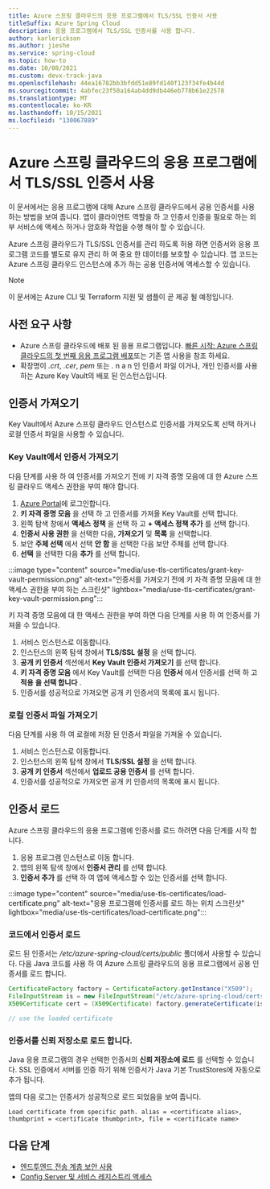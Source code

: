 ```yaml
---
title: Azure 스프링 클라우드의 응용 프로그램에서 TLS/SSL 인증서 사용
titleSuffix: Azure Spring Cloud
description: 응용 프로그램에서 TLS/SSL 인증서를 사용 합니다.
author: karlerickson
ms.author: jieshe
ms.service: spring-cloud
ms.topic: how-to
ms.date: 10/08/2021
ms.custom: devx-track-java
ms.openlocfilehash: 44ea16782bb3bfdd51e89fd140f123f34fe4b44d
ms.sourcegitcommit: 4abfec23f50a164ab4dd9db446eb778b61e22578
ms.translationtype: MT
ms.contentlocale: ko-KR
ms.lasthandoff: 10/15/2021
ms.locfileid: "130067889"
---
```

# <a name="use-a-tlsssl-certificate-in-your-application-in-azure-spring-cloud"></a>Azure 스프링 클라우드의 응용 프로그램에서 TLS/SSL 인증서 사용

이 문서에서는 응용 프로그램에 대해 Azure 스프링 클라우드에서 공용 인증서를 사용 하는 방법을 보여 줍니다. 앱이 클라이언트 역할을 하 고 인증서 인증을 필요로 하는 외부 서비스에 액세스 하거나 암호화 작업을 수행 해야 할 수 있습니다.  

Azure 스프링 클라우드가 TLS/SSL 인증서를 관리 하도록 허용 하면 인증서와 응용 프로그램 코드를 별도로 유지 관리 하 여 중요 한 데이터를 보호할 수 있습니다. 앱 코드는 Azure 스프링 클라우드 인스턴스에 추가 하는 공용 인증서에 액세스할 수 있습니다.

> [!NOTE]
> 이 문서에는 Azure CLI 및 Terraform 지원 및 샘플이 곧 제공 될 예정입니다.

## <a name="prerequisites"></a>사전 요구 사항

- Azure 스프링 클라우드에 배포 된 응용 프로그램입니다. [빠른 시작: Azure 스프링 클라우드의 첫 번째 응용 프로그램 배포](./quickstart.md)또는 기존 앱 사용을 참조 하세요.
- 확장명이 *.crt*, *.cer*, *pem* 또는 *.* n a n 인 인증서 파일 이거나, 개인 인증서를 사용 하는 Azure Key Vault의 배포 된 인스턴스입니다.

## <a name="import-a-certificate"></a>인증서 가져오기

Key Vault에서 Azure 스프링 클라우드 인스턴스로 인증서를 가져오도록 선택 하거나 로컬 인증서 파일을 사용할 수 있습니다.

### <a name="import-a-certificate-from-key-vault"></a>Key Vault에서 인증서 가져오기

다음 단계를 사용 하 여 인증서를 가져오기 전에 키 자격 증명 모음에 대 한 Azure 스프링 클라우드 액세스 권한을 부여 해야 합니다.

1. [Azure Portal](https://portal.azure.com)에 로그인합니다.
1. **키 자격 증명 모음** 을 선택 하 고 인증서를 가져올 Key Vault를 선택 합니다.
1. 왼쪽 탐색 창에서 **액세스 정책** 을 선택 하 고 **+ 액세스 정책 추가** 를 선택 합니다.
1. **인증서 사용 권한** 을 선택한 다음, **가져오기** 및 **목록** 을 선택합니다.
1. 보안 **주체 선택** 에서 선택 **안 함** 을 선택한 다음 보안 주체를 선택 합니다.
1. **선택** 을 선택한 다음 **추가** 를 선택 합니다.

:::image type="content" source="media/use-tls-certificates/grant-key-vault-permission.png" alt-text="인증서를 가져오기 전에 키 자격 증명 모음에 대 한 액세스 권한을 부여 하는 스크린샷" lightbox="media/use-tls-certificates/grant-key-vault-permission.png":::

키 자격 증명 모음에 대 한 액세스 권한을 부여 하면 다음 단계를 사용 하 여 인증서를 가져올 수 있습니다.

1. 서비스 인스턴스로 이동합니다.
1. 인스턴스의 왼쪽 탐색 창에서 **TLS/SSL 설정** 을 선택 합니다.
1. **공개 키 인증서** 섹션에서 **Key Vault 인증서 가져오기** 를 선택 합니다.
1. **키 자격 증명 모음** 에서 Key Vault를 선택한 다음 **인증서** 에서 인증서를 선택 하 고 **적용** **을 선택 합니다** .
1. 인증서를 성공적으로 가져오면 공개 키 인증서의 목록에 표시 됩니다.

### <a name="import-a-local-certificate-file"></a>로컬 인증서 파일 가져오기

다음 단계를 사용 하 여 로컬에 저장 된 인증서 파일을 가져올 수 있습니다.

1. 서비스 인스턴스로 이동합니다.
1. 인스턴스의 왼쪽 탐색 창에서 **TLS/SSL 설정** 을 선택 합니다.
1. **공개 키 인증서** 섹션에서 **업로드 공용 인증서** 를 선택 합니다.
1. 인증서를 성공적으로 가져오면 공개 키 인증서의 목록에 표시 됩니다.

## <a name="load-a-certificate"></a>인증서 로드

Azure 스프링 클라우드의 응용 프로그램에 인증서를 로드 하려면 다음 단계를 시작 합니다.

1. 응용 프로그램 인스턴스로 이동 합니다.
1. 앱의 왼쪽 탐색 창에서 **인증서 관리** 를 선택 합니다.
1. **인증서 추가** 를 선택 하 여 앱에 액세스할 수 있는 인증서를 선택 합니다.

:::image type="content" source="media/use-tls-certificates/load-certificate.png" alt-text="응용 프로그램에 인증서를 로드 하는 위치 스크린샷" lightbox="media/use-tls-certificates/load-certificate.png":::

### <a name="load-a-certificate-from-code"></a>코드에서 인증서 로드

로드 된 인증서는 */etc/azure-spring-cloud/certs/public* 폴더에서 사용할 수 있습니다. 다음 Java 코드를 사용 하 여 Azure 스프링 클라우드의 응용 프로그램에서 공용 인증서를 로드 합니다.

```java
CertificateFactory factory = CertificateFactory.getInstance("X509");
FileInputStream is = new FileInputStream("/etc/azure-spring-cloud/certs/public/<certificate name>");
X509Certificate cert = (X509Certificate) factory.generateCertificate(is);

// use the loaded certificate
```

### <a name="load-a-certificate-into-the-trust-store"></a>인증서를 신뢰 저장소로 로드 합니다.

Java 응용 프로그램의 경우 선택한 인증서의 **신뢰 저장소에 로드** 를 선택할 수 있습니다. SSL 인증에서 서버를 인증 하기 위해 인증서가 Java 기본 TrustStores에 자동으로 추가 됩니다.

앱의 다음 로그는 인증서가 성공적으로 로드 되었음을 보여 줍니다.

```
Load certificate from specific path. alias = <certificate alias>, thumbprint = <certificate thumbprint>, file = <certificate name>
```

## <a name="next-steps"></a>다음 단계

* [엔드투엔드 전송 계층 보안 사용](./how-to-enable-end-to-end-tls.md)
* [Config Server 및 서비스 레지스트리 액세스](./how-to-access-data-plane-azure-ad-rbac.md)
